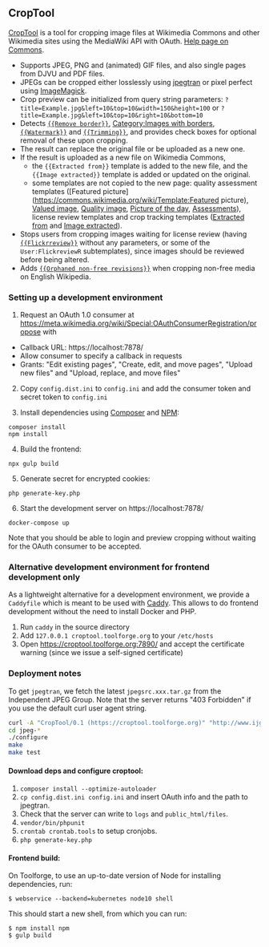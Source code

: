 ## CropTool

[CropTool](https://croptool.toolforge.org/) is a tool for cropping image files
at Wikimedia Commons and other Wikimedia sites using the MediaWiki API with OAuth.
[Help page on Commons](https://commons.wikimedia.org/wiki/Commons:CropTool).


* Supports JPEG, PNG and (animated) GIF files, and also single pages from
  DJVU and PDF files.
* JPEGs can be cropped either losslessly using [jpegtran](http://jpegclub.org/jpegtran/)
  or pixel perfect using [ImageMagick](https://www.imagemagick.org/).
* Crop preview can be initialized from query string parameters:
  `?title=Example.jpg&left=10&top=10&width=150&height=100`
  or
  `?title=Example.jpg&left=10&top=10&right=10&bottom=10`
* Detects [`{{Remove border}}`](https://commons.wikimedia.org/wiki/Template:Remove_border),
  [Category:Images with borders](https://commons.wikimedia.org/wiki/Category:Images_with_borders),
  [`{{Watermark}}`](https://commons.wikimedia.org/wiki/Template:Watermark) and
  [`{{Trimming}}`](https://commons.wikimedia.org/wiki/Template:Trimming), and
  provides check boxes for optional removal of these upon cropping.
* The result can replace the original file or be uploaded as a new one.
* If the result is uploaded as a new file on Wikimedia Commons,
  * the `{{Extracted from}}` template is added to the new file, and the
  `{{Image extracted}}` template is added or updated on the original.
  * some templates are not copied to the new page: quality assessment templates ([Featured picture](https://commons.wikimedia.org/wiki/Template:Featured picture),
  [Valued image](https://commons.wikimedia.org/wiki/Template:Valued_image),
  [Quality image](https://commons.wikimedia.org/wiki/Template:Quality_image),
  [Picture of the day](https://commons.wikimedia.org/wiki/Template:Picture_of_the_day),
  [Assessments](https://commons.wikimedia.org/wiki/Template:Assessments)),
  license review templates and crop tracking templates
  ([Extracted from](https://commons.wikimedia.org/wiki/Template:Extracted_from)
  and [Image extracted](https://commons.wikimedia.org/wiki/Template:Image_extracted)).
* Stops users from cropping images waiting for license review (having
  [`{{Flickrreview}}`](https://commons.wikimedia.org/wiki/Template:Flickrreview)
  without any parameters, or some of the `User:FlickreviewR` subtemplates),
  since images should be reviewed before being altered.
* Adds [`{{Orphaned non-free revisions}}`](http://en.wikipedia.org/wiki/Template:orfurrev)
  when cropping non-free media on English Wikipedia.

### Setting up a development environment

1. Request an OAuth 1.0 consumer at https://meta.wikimedia.org/wiki/Special:OAuthConsumerRegistration/propose with

- Callback URL: https://localhost:7878/
- Allow consumer to specify a callback in requests
- Grants: "Edit existing pages", "Create, edit, and move pages", "Upload new files" and "Upload, replace, and move files"

2. Copy `config.dist.ini` to `config.ini` and add the consumer token and secret token to `config.ini`

3. Install dependencies using [Composer](https://getcomposer.org/) and [NPM](https://nodejs.org/en/):

```
composer install
npm install
```

4. Build the frontend:

```
npx gulp build
```

5. Generate secret for encrypted cookies:

```
php generate-key.php
```

6. Start the development server on https://localhost:7878/

```
docker-compose up
```

Note that you should be able to login and preview cropping without waiting for the OAuth consumer to be accepted.

### Alternative development environment for frontend development only

As a lightweight alternative for a development environment, we provide a `Caddyfile` which is meant to be used with [Caddy](https://caddyserver.com/). This allows to do frontend development without the need to install Docker and PHP.

1. Run `caddy` in the source directory
2. Add `127.0.0.1 croptool.toolforge.org` to your `/etc/hosts`
3. Open https://croptool.toolforge.org:7890/ and accept the certificate warning (since we issue a self-signed certificate)

### Deployment notes

To get `jpegtran`, we fetch the latest `jpegsrc.xxx.tar.gz` from the Independent JPEG Group. Note that the server returns "403 Forbidden" if you use the default curl user agent string.

```bash
curl -A "CropTool/0.1 (https://croptool.toolforge.org)" "http://www.ijg.org/files/jpegsrc.v9a.tar.gz" | tar -xz
cd jpeg-*
./configure
make
make test
```

#### Download deps and configure croptool:

1. `composer install --optimize-autoloader`
2. `cp config.dist.ini config.ini` and insert OAuth info and the path to jpegtran.
3. Check that the server can write to `logs` and `public_html/files`.
4. `vendor/bin/phpunit`
5. `crontab crontab.tools` to setup cronjobs.
6. `php generate-key.php`

#### Frontend build:

On Toolforge, to use an up-to-date version of Node for installing dependencies, run:

    $ webservice --backend=kubernetes node10 shell

This should start a new shell, from which you can run:

    $ npm install npm
    $ gulp build

